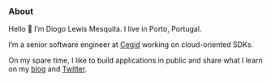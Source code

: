 ### About
Hello 👋 I’m Diogo Lewis Mesquita. I live in Porto, Portugal.

I’m a senior software engineer at [Cegid](https://www.cegid.com/en/) working on cloud-oriented SDKs. 

On my spare time, I like to build applications in public and share what I learn on my [blog](../blog/) and [Twitter](https://twitter.com/iamdlm).